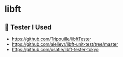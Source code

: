 # libft

## 🧪 Tester I Used
- https://github.com/Tripouille/libftTester
- https://github.com/alelievr/libft-unit-test/tree/master
- https://github.com/usatie/libft-tester-tokyo
